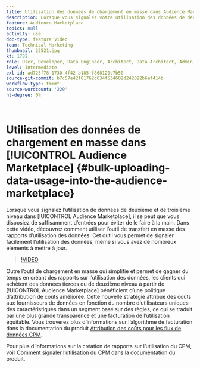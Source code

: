 ```yaml
---
title: Utilisation des données de chargement en masse dans Audience Marketplace
description: Lorsque vous signalez votre utilisation des données de deuxième et de troisième niveau dans l’Audience Marketplace, vous disposez peut-être de suffisamment d’entrées pour éviter de le faire à la main. Dans cette vidéo, vous apprendrez à utiliser l’outil de transfert en masse de rapports d’utilisation des données, de sorte que vous puissiez facilement signaler votre utilisation des données, même si vous avez de nombreux éléments à mettre à jour.
feature: Audience Marketplace
topics: null
activity: use
doc-type: feature video
team: Technical Marketing
thumbnail: 25521.jpg
kt: 1782
role: User, Developer, Data Engineer, Architect, Data Architect, Admin, Leader
level: Intermediate
exl-id: ad725f78-1730-4f42-b185-f868120c7b50
source-git-commit: b7c57e42f81762c634f534602d242092b6af414b
workflow-type: tm+mt
source-wordcount: '229'
ht-degree: 0%

---
```


# Utilisation des données de chargement en masse dans [!UICONTROL Audience Marketplace] {#bulk-uploading-data-usage-into-the-audience-marketplace}

Lorsque vous signalez l’utilisation de données de deuxième et de troisième niveau dans [!UICONTROL Audience Marketplace], il se peut que vous disposiez de suffisamment d’entrées pour éviter de le faire à la main. Dans cette vidéo, découvrez comment utiliser l’outil de transfert en masse des rapports d’utilisation des données. Cet outil vous permet de signaler facilement l’utilisation des données, même si vous avez de nombreux éléments à mettre à jour.

>[!VIDEO](https://video.tv.adobe.com/v/25521/?quality=12)

Outre l’outil de chargement en masse qui simplifie et permet de gagner du temps en créant des rapports sur l’utilisation des données, les clients qui achètent des données tierces ou de deuxième niveau à partir de [!UICONTROL Audience Marketplace] bénéficient d’une politique d’attribution de coûts améliorée. Cette nouvelle stratégie attribue des coûts aux fournisseurs de données en fonction du nombre d’utilisateurs uniques des caractéristiques dans un segment basé sur des règles, ce qui se traduit par une plus grande transparence et une facturation de l’utilisation équitable.
Vous trouverez plus d’informations sur l’algorithme de facturation dans la documentation du produit [Attribution des coûts pour les flux de données CPM](https://experiencecloud.adobe.com/resources/help/fr_FR/aam/marketplace_cpm_billing.html).

Pour plus d’informations sur la création de rapports sur l’utilisation du CPM, voir [Comment signaler l’utilisation du CPM](https://experiencecloud.adobe.com/resources/help/fr_FR/aam/t_marketplace_report_cpm_usage.html) dans la documentation du produit.
